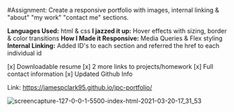 #Assignment: Create a responsive portfolio with images, internal linking & "about" "my work" "contact me" sections.

**Languages Used:** html & css
**I jazzed it up:** Hover effects with sizing, border & color transitions
**How I Made it Responsive:** Media Queries & Flex styling
**Internal Linking:** Added ID's to each section and referred the href to each individual id



[x] Downloadable resume
[x] 2 more links to projects/homework
[x] Full contact information
[x] Updated Github Info


Link: https://jamespclark95.github.io/jpc-portfolio/

![screencapture-127-0-0-1-5500-index-html-2021-03-20-17_31_53](https://user-images.githubusercontent.com/79162497/111886130-58a75280-89a2-11eb-8e65-ace6c8755e9b.png)

